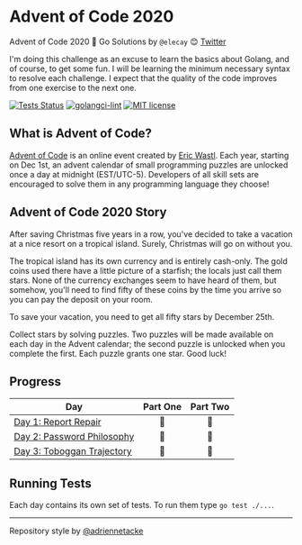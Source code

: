# Advent of Code 2020
Advent of Code 2020 🎄 Go Solutions by `@elecay` 😊
[Twitter](https://twitter.com/elecay)

I'm doing this challenge as an excuse to learn the basics about Golang, and of course, to get some fun. I will be learning the minimum necessary syntax to resolve each challenge. I expect that the quality of the code improves from one exercise to the next one.

[![Tests Status](https://github.com/elecay/advent-of-code-2020/workflows/Test/badge.svg)](https://github.com/elecay/advent-of-code-2020/actions?query=workflow%3ATest)
[![golangci-lint](https://github.com/elecay/advent-of-code-2020/workflows/golangci-lint/badge.svg)](https://github.com/elecay/advent-of-code-2020/actions?query=workflow%3Agolangci-lint)
[![MIT license](https://img.shields.io/badge/License-MIT-blue.svg)](https://opensource.org/licenses/MIT)


## What is Advent of Code?
[Advent of Code](http://adventofcode.com) is an online event created by [Eric Wastl](https://twitter.com/ericwastl). Each year, starting on Dec 1st, an advent calendar of small programming puzzles are unlocked once a day at midnight (EST/UTC-5). Developers of all skill sets are encouraged to solve them in any programming language they choose!

## Advent of Code 2020 Story
After saving Christmas five years in a row, you've decided to take a vacation at a nice resort on a tropical island. Surely, Christmas will go on without you.

The tropical island has its own currency and is entirely cash-only. The gold coins used there have a little picture of a starfish; the locals just call them stars. None of the currency exchanges seem to have heard of them, but somehow, you'll need to find fifty of these coins by the time you arrive so you can pay the deposit on your room.

To save your vacation, you need to get all fifty stars by December 25th.

Collect stars by solving puzzles. Two puzzles will be made available on each day in the Advent calendar; the second puzzle is unlocked when you complete the first. Each puzzle grants one star. Good luck!

## Progress

| Day  | Part One | Part Two |
|---|:---:|:---:|
| [Day 1: Report Repair](https://github.com/elecay/advent-of-code-2020/tree/main/day-1)| 🌟 | 🌟 |
| [Day 2: Password Philosophy](https://github.com/elecay/advent-of-code-2020/tree/main/day-2)| 🌟 | 🌟 |
| [Day 3: Toboggan Trajectory](https://github.com/elecay/advent-of-code-2020/tree/main/day-3)| 🌟 | 🌟 |

## Running Tests

Each day contains its own set of tests. To run them type `go test ./...`.

---
Repository style by [@adriennetacke](https://github.com/adriennetacke/advent-of-code-2020)